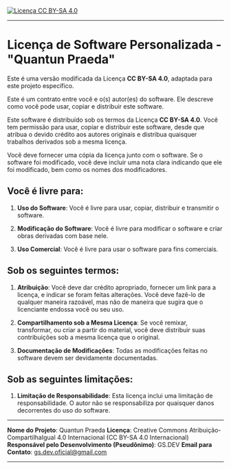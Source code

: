 [![Licença CC BY-SA 4.0](https://licensebuttons.net/l/by-sa/4.0/80x15.png)](http://creativecommons.org/licenses/by-sa/4.0/)
<br />

---

# Licença de Software Personalizada - "Quantun Praeda"

Este é uma versão modificada da Licença **CC BY-SA 4.0**, adaptada para este projeto específico.

Este é um contrato entre você e o(s) autor(es) do software. Ele descreve como você pode usar, copiar e distribuir este software.

Este software é distribuído sob os termos da Licença **CC BY-SA 4.0**. Você tem permissão para usar, copiar e distribuir este software, desde que atribua o devido crédito aos autores originais e distribua quaisquer trabalhos derivados sob a mesma licença.

Você deve fornecer uma cópia da licença junto com o software. Se o software foi modificado, você deve incluir uma nota clara indicando que ele foi modificado, bem como os nomes dos modificadores.

## Você é livre para:

1. **Uso do Software**: Você é livre para usar, copiar, distribuir e transmitir o software.

2. **Modificação do Software**: Você é livre para modificar o software e criar obras derivadas com base nele.

3. **Uso Comercial**: Você é livre para usar o software para fins comerciais.

## Sob os seguintes termos:

1. **Atribuição**: Você deve dar crédito apropriado, fornecer um link para a licença, e indicar se foram feitas alterações. Você deve fazê-lo de qualquer maneira razoável, mas não de maneira que sugira que o licenciante endossa você ou seu uso.

2. **Compartilhamento sob a Mesma Licença**: Se você remixar, transformar, ou criar a partir do material, você deve distribuir suas contribuições sob a mesma licença que o original.

3. **Documentação de Modificações**: Todas as modificações feitas no software devem ser devidamente documentadas.

## Sob as seguintes limitações:

1. **Limitação de Responsabilidade**: Esta licença inclui uma limitação de responsabilidade. O autor não se responsabiliza por quaisquer danos decorrentes do uso do software.

---

**Nome do Projeto**: Quantun Praeda
**Licença**: Creative Commons Atribuição-CompartilhaIgual 4.0 Internacional (CC BY-SA 4.0 Internacional)
**Responsável pelo Desenvolvimento (Pseudônimo)**: GS.DEV
**Email para Contato**: gs.dev.oficial@gmail.com

---

